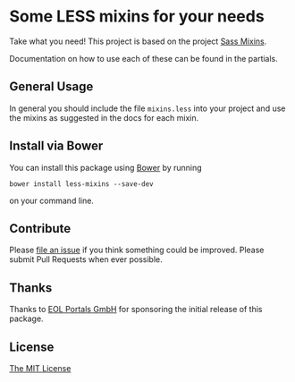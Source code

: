 # Some LESS mixins for your needs

Take what you need!
This project is based on the project [Sass Mixins](https://github.com/drublic/Sass-Mixins).

Documentation on how to use each of these can be found in the partials.

## General Usage

In general you should include the file `mixins.less` into your project and use
the mixins as suggested in the docs for each mixin.

## Install via Bower

You can install this package using [Bower](http://bower.io/) by running

	bower install less-mixins --save-dev

on your command line.

## Contribute

Please [file an issue](issues) if you think something could be improved. Please
submit Pull Requests when ever possible.

## Thanks

Thanks to [EOL Portals GmbH](http://www.eol.de/) for sponsoring the initial
release of this package.

## License

[The MIT License](LICENSE.md)
